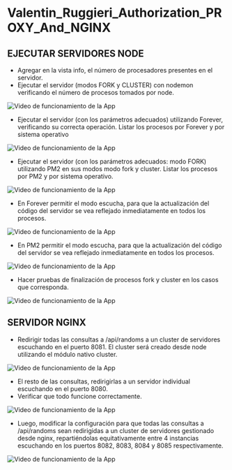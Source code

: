 # Valentin_Ruggieri_Authorization_PROXY_And_NGINX

## EJECUTAR SERVIDORES NODE
- Agregar en la vista info, el número de procesadores presentes en el servidor.
- Ejecutar el servidor (modos FORK y CLUSTER) con nodemon verificando el número de procesos tomados por node.

![Video de funcionamiento de la App](https://media.giphy.com/media/3OoL7bdO4zc4XbdKyE/giphy.gif)

- Ejecutar el servidor (con los parámetros adecuados) utilizando Forever, verificando su correcta operación. Listar los procesos por Forever y por sistema operativo

![Video de funcionamiento de la App](https://media.giphy.com/media/aIOed9lHGGgU9Ot7w5/giphy.gif)


- Ejecutar el servidor (con los parámetros adecuados: modo FORK) utilizando PM2 en sus modos modo fork y cluster. Listar los procesos por PM2 y por sistema operativo.

![Video de funcionamiento de la App](https://media.giphy.com/media/ll26pM9NBseNsSB2k0/giphy.gif)

- En Forever permitir el modo escucha, para que la actualización del código del servidor se vea reflejado inmediatamente en todos los procesos.

![Video de funcionamiento de la App](https://media.giphy.com/media/9Dx3pcsqMzSSNUszth/giphy.gif)

- En PM2 permitir el modo escucha, para que la actualización del código del servidor se vea reflejado inmediatamente en todos los procesos.

![Video de funcionamiento de la App](https://media.giphy.com/media/CrB2J9ylPibkYJtsT0/giphy.gif)

- Hacer pruebas de finalización de procesos fork y cluster en los casos que corresponda.

![Video de funcionamiento de la App](https://media.giphy.com/media/I3ugVaScFpDLvdjTva/giphy.gif)

## SERVIDOR NGINX

- Redirigir todas las consultas a /api/randoms a un cluster de servidores escuchando en el puerto 8081. El cluster será creado desde node utilizando el módulo nativo cluster.

![Video de funcionamiento de la App](https://media.giphy.com/media/U31Hl7Fdt0qaJ1jsbq/giphy.gif)

- El resto de las consultas, redirigirlas a un servidor individual escuchando en el puerto 8080.
- Verificar que todo funcione correctamente.

![Video de funcionamiento de la App](https://media.giphy.com/media/xUvPoKvQL2PgTjAJhO/giphy.gif)

- Luego, modificar la configuración para que todas las consultas a /api/randoms sean redirigidas a un cluster de servidores gestionado desde nginx, repartiéndolas equitativamente entre 4 instancias escuchando en los puertos 8082, 8083, 8084 y 8085 respectivamente.

![Video de funcionamiento de la App](https://media.giphy.com/media/ndShgWpBhELRwOuRaO/giphy.gif)

